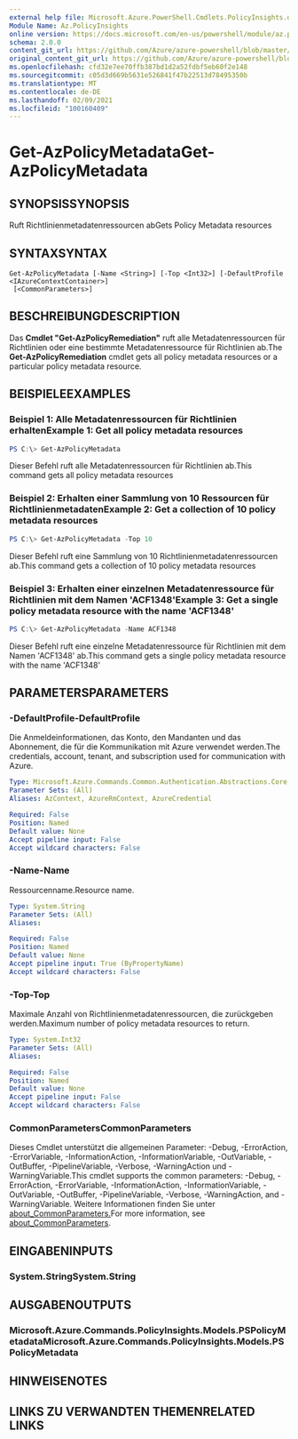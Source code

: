 ```yaml
---
external help file: Microsoft.Azure.PowerShell.Cmdlets.PolicyInsights.dll-Help.xml
Module Name: Az.PolicyInsights
online version: https://docs.microsoft.com/en-us/powershell/module/az.policyinsights/get-azpolicymetadata
schema: 2.0.0
content_git_url: https://github.com/Azure/azure-powershell/blob/master/src/PolicyInsights/PolicyInsights/help/Get-AzPolicyMetadata.md
original_content_git_url: https://github.com/Azure/azure-powershell/blob/master/src/PolicyInsights/PolicyInsights/help/Get-AzPolicyMetadata.md
ms.openlocfilehash: cfd32e7ee70ffb387bd1d2a52fdbf5eb60f2e148
ms.sourcegitcommit: c05d3d669b5631e526841f47b22513d78495350b
ms.translationtype: MT
ms.contentlocale: de-DE
ms.lasthandoff: 02/09/2021
ms.locfileid: "100160409"
---
```

# <span data-ttu-id="56d73-101">Get-AzPolicyMetadata</span><span class="sxs-lookup"><span data-stu-id="56d73-101">Get-AzPolicyMetadata</span></span>

## <span data-ttu-id="56d73-102">SYNOPSIS</span><span class="sxs-lookup"><span data-stu-id="56d73-102">SYNOPSIS</span></span>
<span data-ttu-id="56d73-103">Ruft Richtlinienmetadatenressourcen ab</span><span class="sxs-lookup"><span data-stu-id="56d73-103">Gets Policy Metadata resources</span></span>

## <span data-ttu-id="56d73-104">SYNTAX</span><span class="sxs-lookup"><span data-stu-id="56d73-104">SYNTAX</span></span>

```
Get-AzPolicyMetadata [-Name <String>] [-Top <Int32>] [-DefaultProfile <IAzureContextContainer>]
 [<CommonParameters>]
```

## <span data-ttu-id="56d73-105">BESCHREIBUNG</span><span class="sxs-lookup"><span data-stu-id="56d73-105">DESCRIPTION</span></span>
<span data-ttu-id="56d73-106">Das **Cmdlet "Get-AzPolicyRemediation"** ruft alle Metadatenressourcen für Richtlinien oder eine bestimmte Metadatenressource für Richtlinien ab.</span><span class="sxs-lookup"><span data-stu-id="56d73-106">The **Get-AzPolicyRemediation** cmdlet gets all policy metadata resources or a particular policy metadata resource.</span></span>

## <span data-ttu-id="56d73-107">BEISPIELE</span><span class="sxs-lookup"><span data-stu-id="56d73-107">EXAMPLES</span></span>

### <span data-ttu-id="56d73-108">Beispiel 1: Alle Metadatenressourcen für Richtlinien erhalten</span><span class="sxs-lookup"><span data-stu-id="56d73-108">Example 1: Get all policy metadata resources</span></span>
```powershell
PS C:\> Get-AzPolicyMetadata
```

<span data-ttu-id="56d73-109">Dieser Befehl ruft alle Metadatenressourcen für Richtlinien ab.</span><span class="sxs-lookup"><span data-stu-id="56d73-109">This command gets all policy metadata resources</span></span>

### <span data-ttu-id="56d73-110">Beispiel 2: Erhalten einer Sammlung von 10 Ressourcen für Richtlinienmetadaten</span><span class="sxs-lookup"><span data-stu-id="56d73-110">Example 2: Get a collection of 10 policy metadata resources</span></span>
```powershell
PS C:\> Get-AzPolicyMetadata -Top 10
```

<span data-ttu-id="56d73-111">Dieser Befehl ruft eine Sammlung von 10 Richtlinienmetadatenressourcen ab.</span><span class="sxs-lookup"><span data-stu-id="56d73-111">This command gets a collection of 10 policy metadata resources</span></span>

### <span data-ttu-id="56d73-112">Beispiel 3: Erhalten einer einzelnen Metadatenressource für Richtlinien mit dem Namen 'ACF1348'</span><span class="sxs-lookup"><span data-stu-id="56d73-112">Example 3: Get a single policy metadata resource with the name 'ACF1348'</span></span>
```powershell
PS C:\> Get-AzPolicyMetadata -Name ACF1348
```

<span data-ttu-id="56d73-113">Dieser Befehl ruft eine einzelne Metadatenressource für Richtlinien mit dem Namen 'ACF1348' ab.</span><span class="sxs-lookup"><span data-stu-id="56d73-113">This command gets a single policy metadata resource with the name 'ACF1348'</span></span>

## <span data-ttu-id="56d73-114">PARAMETERS</span><span class="sxs-lookup"><span data-stu-id="56d73-114">PARAMETERS</span></span>

### <span data-ttu-id="56d73-115">-DefaultProfile</span><span class="sxs-lookup"><span data-stu-id="56d73-115">-DefaultProfile</span></span>
<span data-ttu-id="56d73-116">Die Anmeldeinformationen, das Konto, den Mandanten und das Abonnement, die für die Kommunikation mit Azure verwendet werden.</span><span class="sxs-lookup"><span data-stu-id="56d73-116">The credentials, account, tenant, and subscription used for communication with Azure.</span></span>

```yaml
Type: Microsoft.Azure.Commands.Common.Authentication.Abstractions.Core.IAzureContextContainer
Parameter Sets: (All)
Aliases: AzContext, AzureRmContext, AzureCredential

Required: False
Position: Named
Default value: None
Accept pipeline input: False
Accept wildcard characters: False
```

### <span data-ttu-id="56d73-117">-Name</span><span class="sxs-lookup"><span data-stu-id="56d73-117">-Name</span></span>
<span data-ttu-id="56d73-118">Ressourcenname.</span><span class="sxs-lookup"><span data-stu-id="56d73-118">Resource name.</span></span>

```yaml
Type: System.String
Parameter Sets: (All)
Aliases:

Required: False
Position: Named
Default value: None
Accept pipeline input: True (ByPropertyName)
Accept wildcard characters: False
```

### <span data-ttu-id="56d73-119">-Top</span><span class="sxs-lookup"><span data-stu-id="56d73-119">-Top</span></span>
<span data-ttu-id="56d73-120">Maximale Anzahl von Richtlinienmetadatenressourcen, die zurückgeben werden.</span><span class="sxs-lookup"><span data-stu-id="56d73-120">Maximum number of policy metadata resources to return.</span></span>

```yaml
Type: System.Int32
Parameter Sets: (All)
Aliases:

Required: False
Position: Named
Default value: None
Accept pipeline input: False
Accept wildcard characters: False
```

### <span data-ttu-id="56d73-121">CommonParameters</span><span class="sxs-lookup"><span data-stu-id="56d73-121">CommonParameters</span></span>
<span data-ttu-id="56d73-122">Dieses Cmdlet unterstützt die allgemeinen Parameter: -Debug, -ErrorAction, -ErrorVariable, -InformationAction, -InformationVariable, -OutVariable, -OutBuffer, -PipelineVariable, -Verbose, -WarningAction und -WarningVariable.</span><span class="sxs-lookup"><span data-stu-id="56d73-122">This cmdlet supports the common parameters: -Debug, -ErrorAction, -ErrorVariable, -InformationAction, -InformationVariable, -OutVariable, -OutBuffer, -PipelineVariable, -Verbose, -WarningAction, and -WarningVariable.</span></span> <span data-ttu-id="56d73-123">Weitere Informationen finden Sie unter [about_CommonParameters.](http://go.microsoft.com/fwlink/?LinkID=113216)</span><span class="sxs-lookup"><span data-stu-id="56d73-123">For more information, see [about_CommonParameters](http://go.microsoft.com/fwlink/?LinkID=113216).</span></span>

## <span data-ttu-id="56d73-124">EINGABEN</span><span class="sxs-lookup"><span data-stu-id="56d73-124">INPUTS</span></span>

### <span data-ttu-id="56d73-125">System.String</span><span class="sxs-lookup"><span data-stu-id="56d73-125">System.String</span></span>

## <span data-ttu-id="56d73-126">AUSGABEN</span><span class="sxs-lookup"><span data-stu-id="56d73-126">OUTPUTS</span></span>

### <span data-ttu-id="56d73-127">Microsoft.Azure.Commands.PolicyInsights.Models.PSPolicyMetadata</span><span class="sxs-lookup"><span data-stu-id="56d73-127">Microsoft.Azure.Commands.PolicyInsights.Models.PSPolicyMetadata</span></span>

## <span data-ttu-id="56d73-128">HINWEISE</span><span class="sxs-lookup"><span data-stu-id="56d73-128">NOTES</span></span>

## <span data-ttu-id="56d73-129">LINKS ZU VERWANDTEN THEMEN</span><span class="sxs-lookup"><span data-stu-id="56d73-129">RELATED LINKS</span></span>

